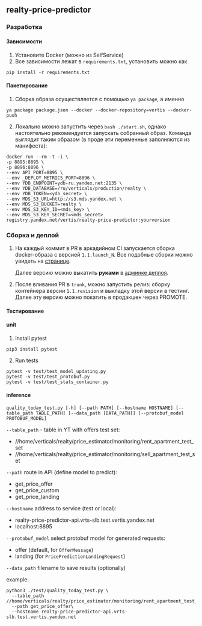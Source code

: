 ## realty-price-predictor

### Разработка
#### Зависимости
1. Установите Docker (можно из SelfService)
2. Все зависимости лежат в `requirements.txt`, установить можно как
```
pip install -r requirements.txt
```
#### Пакетирование
1. Сборка образа осуществляется с помощью `ya package`, а именно
```
ya package package.json --docker --docker-repository=vertis --docker-push
```
2. Локально можно запустить через `bash ./start.sh`, однако настоятельно рекомендуется запускать собранный образ.
Команда выглядит таким образом (в проде эти переменные заполняются из манифеста):
```
docker run --rm -t -i \
-p 8895:8895 \
-p 8896:8896 \
--env API_PORT=8895 \
--env _DEPLOY_METRICS_PORT=8896 \
--env YDB_ENDPOINT=ydb-ru.yandex.net:2135 \
--env YDB_DATABASE=/ru/verticals/production/realty \
--env YDB_TOKEN=<ydb_secret> \
--env MDS_S3_URL=http://s3.mds.yandex.net \
--env MDS_S3_BUCKET=realty \
--env MDS_S3_KEY_ID=<mds_key> \
--env MDS_S3_KEY_SECRET=<mds_secret>
registry.yandex.net/vertis/realty-price-predictor:yourversion
```


### Сборка и деплой
1. На каждый коммит в PR в аркадийном CI запускается сборка docker-образа c версией `1.1.launch_N`.
Все подобные сборки можно увидеть на [странице](https://a.yandex-team.ru/projects/vsinfr/ci/actions/launches?dir=classifieds%2Fvsml%2Frealty%2Fprice_estimator%2Fprice-estimator-rest-api&id=realty-price-predictor-commit-build-flow).

   Далее версию можно выкатить **руками** в [админке деплоя](https://admin.vertis.yandex-team.ru/services/realty-price-predictor).
2. После вливания PR в `trunk`, можно запустить релиз: сборку контейнера версии `1.1.revision` и выкладку этой версии в тестинг. Далее эту версию можно покатить в продакшен через PROMOTE.


#### Тестирование
#### unit
1. Install pytest
```
pip3 install pytest
```
2. Run tests
```
pytest -v test/test_model_updating.py
pytest -v test/test_protobuf.py
pytest -v test/test_stats_container.py
```

#### inference
```
quality_today_test.py [-h] [--path PATH] [--hostname HOSTNAME] [--table_path TABLE_PATH] [--data_path [DATA_PATH]] [--protobuf_model PROTOBUF_MODEL]
```

`--table_path` - table in YT with offers test set:
- //home/verticals/realty/price_estimator/monitoring/rent_apartment_test_set
- //home/verticals/realty/price_estimator/monitoring/sell_apartment_test_set

`--path` route in API (define model to predict):
- get_price_offer
- get_price_custom
- get_price_landing

`--hostname` address to service (test or local):
- realty-price-predictor-api.vrts-slb.test.vertis.yandex.net
- localhost:8895

`--protobuf_model` select protobuf model for generated requests:
- offer (default, for `OfferMessage`)
- landing (for `PricePredictionLandingRequest`)

`--data_path` filename to save results (optionally)

example:
```
python3 ./test/quality_today_test.py \
  --table_path //home/verticals/realty/price_estimator/monitoring/rent_apartment_test_set\
  --path get_price_offer\
  --hostname realty-price-predictor-api.vrts-slb.test.vertis.yandex.net
```

